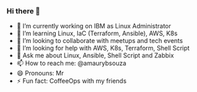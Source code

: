### Hi there 👋

- 🔭 I’m currently working on IBM as Linux Administrator
- 🌱 I’m learning Linux, IaC (Terraform, Ansible), AWS, K8s
- 👯 I’m looking to collaborate with meetups and tech events
- 🤔 I’m looking for help with AWS, K8s, Terraform, Shell Script
- 💬 Ask me about Linux, Ansible, Shell Script and Zabbix
- 📫 How to reach me: @amaurybsouza
- 😄 Pronouns: Mr
- ⚡ Fun fact: CoffeeOps with my friends
